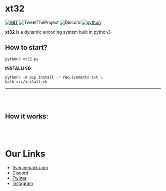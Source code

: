 # xt32
[![MIT](https://img.shields.io/packagist/l/doctrine/orm.svg)](https://github.com/CRO-THEHACKER/v1ew-s0urce/blob/master/LICENSE)
![TweetTheProject](https://img.shields.io/twitter/url?url=https%3A%2F%2Fgithub.com%2FCRO-THEHACKER%2Fv1ew-s0urce)
![Discord](https://img.shields.io/discord/541829295870443542)
[![python](https://img.shields.io/badge/python-3-brightgreen.svg)](https://www.python.org/downloads/release/python-381/)

**xt32** is a dynamic encoding system built in python3

## How to start?

```
python3 xt32.py
```
**INSTALLING**
```
python3 -m pip install -r requirements.txt \
bash src/install.sh
```
<hr><br><br>

## How it works:



<br><br>
# Our Links
+ [fiveninedark.com](https://fiveninedark.com/)
+ [Discord](https://59dark.ml/discord)
+ [Twitter](https://twitter.com/FiveNineDark)
+ [Instagram](https://instagram.com/fiveninedark)
